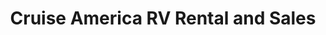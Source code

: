---
title: "Cruise America RV Rental and Sales"
url: /carson/cruise-america-rv-rental-and-sales/
shop: caravan
---